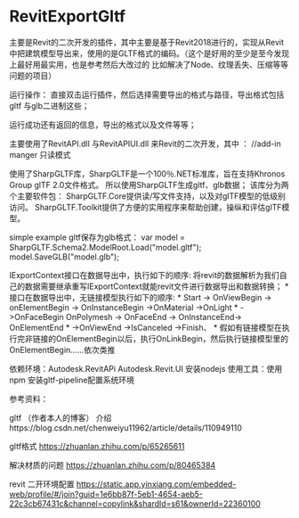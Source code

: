 # RevitExportGltf
主要是Revit的二次开发的插件，其中主要是基于Revit2018进行的，实现从Revit中把建筑模型导出来，使用的是GLTF格式的编码。（这个是好用的至少是至今发现上最好用最实用，也是参考然后大改过的 比如解决了Node、纹理丢失、压缩等等问题的项目）

运行操作：
直接双击运行插件，然后选择需要导出的格式与路径，导出格式包括gltf 与glb二进制这些；

运行成功还有返回的信息，导出的格式以及文件等等；



主要使用了RevitAPI.dll 与RevitAPIUI.dll 来Revit的二次开发，其中 ： //add-in manger 只读模式

使用了SharpGLTF库，SharpGLTF是一个100％.NET标准库，旨在支持Khronos Group glTF 2.0文件格式。 所以使用SharpGLTF生成gltf、glb数据； 该库分为两个主要软件包： SharpGLTF.Core提供读/写文件支持，以及对glTF模型的低级别访问。 SharpGLTF.Toolkit提供了方便的实用程序来帮助创建，操纵和评估glTF模型。

simple example gltf保存为glb格式： var model = SharpGLTF.Schema2.ModelRoot.Load("model.gltf"); model.SaveGLB("model.glb");

IExportContext接口在数据导出中，执行如下的顺序: 将revit的数据解析为我们自己的数据需要继承重写IExportContext就能revit文件进行数据导出和数据转换； * 接口在数据导出中，无链接模型执行如下的顺序: * Start -> OnViewBegin -> onElementBegin -> OnInstanceBegin ->OnMaterial ->OnLight * ->OnFaceBegin OnPolymesh -> OnFaceEnd -> OnInstanceEnd-> OnElementEnd
\* ->OnViewEnd ->IsCanceled ->Finish、 * 假如有链接模型在执行完非链接的OnElementBegin以后，执行OnLinkBegin，然后执行链接模型里的OnElementBegin……依次类推

依赖环境：Autodesk.RevitAPi Autodesk.Revit.UI 安装nodejs 使用工具：使用npm 安装gltf-pipeline配置系统环境

参考资料：

gltf （作者本人的博客） 介绍https://blog.csdn.net/chenweiyu11962/article/details/110949110

 gltf格式 https://zhuanlan.zhihu.com/p/65265611 

解决材质的问题 https://zhuanlan.zhihu.com/p/80465384

revit 二开环境配置 https://static.app.yinxiang.com/embedded-web/profile/#/join?guid=1e6bb87f-5eb1-4654-aeb5-22c3cb67431c&channel=copylink&shardId=s61&ownerId=22360100
